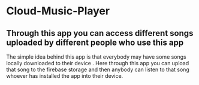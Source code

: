 # Cloud-Music-Player
## Through this app you can access different songs uploaded by different people who use this app
The simple idea behind this app is that everybody may have some songs locally downloaded to their device . Here through this app you can upload that song to the firebase storage and then anybody can listen to that song whoever has installed the app into their device. 
